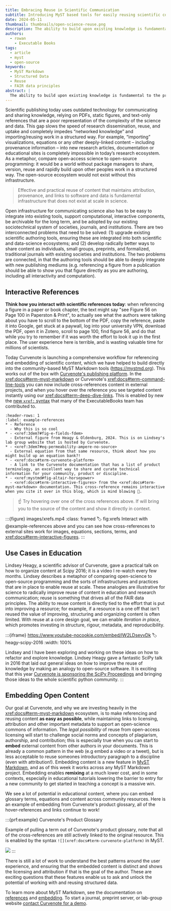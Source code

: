 ```yaml
---
title: Embracing Reuse in Scientific Communication
subtitle: Introducing MyST based tools for easily reusing scientific content
date: 2024-05-11
thumbnail: thumbnails/open-science-reuse.png
description: The ability to build upon existing knowledge is fundamental to the process of science. Yet, despite the rapid advancement of science, the methods for citing and referencing content have remained surprisingly static. Curvenote is introducing new tools in MyST Markdown to create rich references and embed open-access content.
authors:
  - rowan
    - Executable Books
tags:
  - article
  - myst
  - open-source
keywords:
  - MyST Markdown
  - Structured Data
  - Reuse
  - FAIR data principles
abstract: |
  The ability to build upon existing knowledge is fundamental to the process of science. Yet, despite the rapid advancement of science, the methods for citing and referencing content have remained surprisingly static. Today, we're on the brink of transforming how we interact with scientific literature and educational content. The Curvenote team has been working in the <xref:docs#term-myst-markdown> ecosystem to simplify the ways to reference and embed figures directly into publications. We are starting this process by integrating a [simple markdown syntax for hover-references](xref:mystmd#tbl:syntax-xref), which aims to not only streamline referencing academic citations but also enhance the readability and interactive capacity of scholarly articles. This blog post explores the importance of scientific reuse, as the driving FAIR principle, and introduces new tools to reshape how knowledge is reused, shared, and improved in the scientific community.
---
```


Scientific publishing today uses outdated technology for communicating and sharing knowledge, relying on PDFs, static figures, and text-only references that are a poor representation of the complexity of the science and data. This gap slows the speed of research dissemination, reuse, and uptake and completely impedes “networked knowledge” and importing/reusing work in a structured way. For example, “importing” visualizations, equations or any other deeply-linked content – including provenance information – into new research articles, documentation or educational sites is completely impossible in today’s research ecosystem. As a metaphor, compare open-access science to open-source programming: it would be a world without package managers to share, version, reuse and rapidly build upon other peoples work in a structured way. The open-source ecosystem would not exist without this infrastructure.

> Effective and practical reuse of content that maintains attribution, provenance, and links to software and data is fundamental infrastructure that does not exist at scale in science.

Open infrastructure for communicating science also has to be easy to integrate into existing tools, support computational, interactive components, be archivable for the long term, and be adopted by our existing sociotechnical system of societies, journals, and institutions. There are two interconnected problems that need to be solved: (1) upgrade existing scientific authoring tools, ensuring these are integrated into both scientific and data-science ecosystems; and (2) develop radically better ways to share content as individuals, small groups, preprints, and formalized, traditional journals with existing societies and institutions. The two problems are connected, in that the authoring tools should be able to deeply integrate with new publishing mediums (e.g. referencing a figure from a publication should be able to show you that figure directly as you are authoring, including all interactivity and computation).

## Interactive References

**Think how you interact with scientific references today**: when referencing a figure in a paper or book chapter, the text might say "see Figure 56 on Page 100 in Paperston & Print", to actually see what the authors were talking about you have to scroll to the bottom of the PDF, copy the reference, paste it into Google, get stuck at a paywall, log into your university VPN, download the PDF, open it in Zotero, scroll to page 100, find figure 56, and do that while you try to remember if it was worth the effort to look it up in the first place. The user experience here is terrible, and is wasting valuable time for millions of scientists.

Today Curvenote is launching a comprehensive workflow for referencing and embedding of scientific content, which we have helped to build directly into the community-based MyST Markdown tools (https://mystmd.org). This works out of the box with [Curvenote's publishing platform](xref:docs#term-curvenote-platform). In the <xref:docs#term-myst-markdown> or Curvenote's <xref:docs#term-command-line-tools> you can now include cross-references content in external projects, and when you hover over the reference you see targeted content instantly using our <xref:docs#term-deep-dive-links>. This is enabled by new the [new `xref:` syntax](xref:mystmd#tbl:syntax-xref) that many of the ExecutableBooks team has contributed to.

```{list-table} Examples of hover references to instantly access open-science content.
:header-rows: 1
:label: example-references
* - Reference
  - Why this is so cool
* - <xref:3dem7#fig-e-fields-fdem>
  - External figure from Heagy & Oldenburg, 2024. This is on Lindsey's lab group website that is hosted by Curvenote.
* - <xref:3dem7#eq-permeability-ampere-no-source>
  - External equation from that same resource, think about how you might build up an equation bank?!
* - <xref:docs#term-curvenote-platform>
  - A link to the Curvenote documentation that has a list of product terminology, an excellent way to share and curate technical information for your community, product or discipline.
* - <xref:mystmd#fig-altair-horsepower>
  - <xref:docs#term-interactive-figures> from the <xref:docs#term-myst-markdown> documentation. This cross-reference remains interactive when you cite it over in this blog, which is mind blowing 🤯.
```

> ☝️ Try hovering over one of the cross references above. If will bring you to the source of the content and show it directly in context.

:::{figure} images/xrefs.mp4
:class: framed
:label: fig:xrefs
Interact with @example-references above and you can see how cross-references to external sites work for images, equations, sections, terms, and <xref:docs#term-interactive-figures>.
:::

## Use Cases in Education

Lindsey Heagy, a scientific advisor of Curvenote, gave a practical talk on how to organize content at Scipy 2016; it is a video I re-watch every few months. Lindsey describes a metaphor of comparing open-science to open-source programming and the sorts of infrastructures and practices that are in place to enable reuse at scale. These analogies are illustrative for science to radically improve reuse of content in education and research communication; reuse is something that drives all of the FAIR data principles. The ability to reuse content is directly tied to the effort that is put into improving a resource; for example, if a resource is a one off that isn't reused the value of improving, structuring and organizing content is often limited. With reuse at a core design goal, we can enable _iteration in place_, which promotes investing in structure, rigour, metadata, and reproducibility.

:::{iframe} https://www.youtube-nocookie.com/embed/IW2LDsevvDk
:label: heagy-scipy-2016
:width: 100%

Lindsey and I have been exploring and working on these ideas on how to refactor and explore knowledge. Lindsey Heagy gave a fantastic SciPy talk in 2016 that laid out general ideas on how to improve the reuse of knowledge by making an analogy to open-source software. It is exciting that this year [Curvenote is sponsoring the SciPy Proceedings](./news/curvenote-sponsors-scipy-proceedings-2024.md) and bringing those ideas to the whole scientific python community.
:::

## Embedding Open Content

Our goal at Curvenote, and why we are investing heavily in the <xref:docs#term-myst-markdown> ecosystem, is to make referencing and reusing content **as easy as possible**, while maintaining links to licensing, attribution and other important metadata to support an open-science commons of information. The _legal possibility_ of reuse from open-access licensing will start to challenge social norms and concepts of plagiarism, authorship, and contribution; this is especially true when you can start to **embed** external content from other authors in your documents. This is already a common pattern in the web (e.g embed a video or a tweet), but is less acceptable to reuse someones introductory paragraph to a discipline (even with attribution!). Embedding content is a new feature in [MyST Markdown](https://mystmd.org/guide/embed#embed-from-external-myst-projects), and as of this week it works across any MyST Markdown project. Embedding enables **remixing** at a much lower cost, and in some contexts, especially in educational tutorials lowering the barrier to entry for a new community to get started in teaching a concept is a massive win.

We see a lot of potential in educational content, where you can embed glossary terms, equations and content across community resources. Here is an example of embedding from Curvenote's product glossary, all of the hover-references and links continue to work!

:::{prf:example} Curvenote's Product Glossary

Example of pulling a term out of Curvenote's product glossary, note that all of the cross-references are still actively linked to the original resource. This is enabled by the syntax `![](xref:docs#term-curvenote-platform)` in MyST.

![](xref:docs#term-curvenote-platform)
:::

There is still a lot of work to understand the best patterns around the user experience, and ensuring that the embedded content is distinct and shows the licensing and attribution if that is the goal of the author. These are exciting questions that these features enable us to ask and unlock the potential of working with and reusing structured data.

To learn more about MyST Markdown, see the documentation on [references](https://mystmd.org/guide/external-references#myst-xref) and [embedding](https://mystmd.org/guide/embed#embed-from-external-myst-projects). To start a journal, preprint server, or lab-group website [contact Curvenote for a demo](https://curvenote.com/demo).
